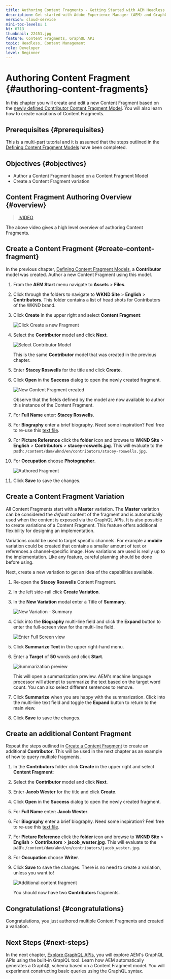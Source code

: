 ```yaml
---
title: Authoring Content Fragments - Getting Started with AEM Headless - GraphQL
description: Get started with Adobe Experience Manager (AEM) and GraphQL. Create and edit a new Content Fragment based on a Content Fragment Model. Learn how to create variations of Content Fragments.
version: cloud-service
mini-toc-levels: 1
kt: 6713
thumbnail: 22451.jpg
feature: Content Fragments, GraphQL API
topic: Headless, Content Management
role: Developer
level: Beginner
---
```


# Authoring Content Fragment {#authoring-content-fragments}

In this chapter you will create and edit a new Content Fragment based on the [newly defined Contributor Content Fragment Model](./content-fragment-models.md). You will also learn how to create variations of Content Fragments.

## Prerequisites {#prerequisites}

This is a multi-part tutorial and it is assumed that the steps outlined in the [Defining Content Fragment Models](./content-fragment-models.md) have been completed.

## Objectives {#objectives}

* Author a Content Fragment based on a Content Fragment Model
* Create a Content Fragment variation

## Content Fragment Authoring Overview {#overview}

>[!VIDEO](https://video.tv.adobe.com/v/22451/?quality=12&learn=on)

The above video gives a high level overview of authoring Content Fragments.

## Create a Content Fragment {#create-content-fragment}

In the previous chapter, [Defining Content Fragment Models](./content-fragment-models.md), a **Contributor** model was created. Author a new Content Fragment using this model.

1. From the **AEM Start** menu navigate to **Assets** > **Files**.
1. Click through the folders to navigate to **WKND Site** > **English** > **Contributors**. This folder contains a list of head shots for Contributors of the WKND brand.

1. Click **Create** in the upper right and select **Content Fragment**:

    ![Click Create a new Fragment](assets/author-content-fragments/create-content-fragment-menu.png)

1. Select the **Contributor** model and click **Next**.

    ![Select Contributor Model](assets/author-content-fragments/select-contributor-model.png)

    This is the same **Contributor** model that was created in the previous chapter.

1. Enter **Stacey Roswells** for the title and click **Create**.
1. Click **Open** in the **Success** dialog to open the newly created fragment.

    ![New Content Fragment created](assets/author-content-fragments/new-content-fragment.png)

    Observe that the fields defined by the model are now available to author this instance of the Content Fragment.

1. For **Full Name** enter: **Stacey Roswells**.
1. For **Biography** enter a brief biography. Need some inspiration? Feel free to re-use this [text file](assets/author-content-fragments/stacey-roswells-bio.txt).
1. For **Picture Reference** click the **folder** icon and browse to **WKND Site** > **English** > **Contributors** > **stacey-roswells.jpg**. This will evaluate to the path: `/content/dam/wknd/en/contributors/stacey-roswells.jpg`.
1. For **Occupation** choose **Photographer**.

    ![Authored Fragment](assets/author-content-fragments/stacye-roswell-fragment-authored.png)

1. Click **Save** to save the changes.

## Create a Content Fragment Variation

All Content Fragments start with a **Master** variation. The **Master** variation can be considered the *default* content of the fragment and is automatically used when the content is exposed via the GraphQL APIs. It is also possible to create variations of a Content Fragment. This feature offers additional flexibility for designing an implementation.

Variations could be used to target specific channels. For example a **mobile** variation could be created that contains a smaller amount of text or references a channel-specific image. How variations are used is really up to the implementation. Like any feature, careful planning should be done before using.

Next, create a new variation to get an idea of the capabilities available.

1. Re-open the **Stacey Roswells** Content Fragment.
1. In the left side-rail click **Create Variation**.
1. In the **New Variation** modal enter a Title of **Summary**.

    ![New Variation - Summary](assets/author-content-fragments/new-variation-summary.png)

1. Click into the **Biography** multi-line field and click the **Expand** button to enter the full-screen view for the multi-line field.

    ![Enter Full Screen view](assets/author-content-fragments/enter-full-screen-view.png)

1. Click **Summarize Text** in the upper right-hand menu.

1. Enter a **Target** of **50** words and click **Start**.

    ![Summarization preview](assets/author-content-fragments/summarize-text-preview.png)

    This will open a summarization preview. AEM's machine language processor will attempt to summarize the text based on the target word count. You can also select different sentences to remove.

1. Click **Summarize** when you are happy with the summarization. Click into the multi-line text field and toggle the **Expand** button to return to the main view.

1. Click **Save** to save the changes.

## Create an additional Content Fragment

Repeat the steps outlined in [Create a Content Fragment](#create-content-fragment) to create an additional **Contributor**. This will be used in the next chapter as an example of how to query multiple fragments.

1. In the **Contributors** folder click **Create** in the upper right and select **Content Fragment**:
1. Select the **Contributor** model and click **Next**.
1. Enter **Jacob Wester** for the title and click **Create**.
1. Click **Open** in the **Success** dialog to open the newly created fragment.
1. For **Full Name** enter: **Jacob Wester**.
1. For **Biography** enter a brief biography. Need some inspiration? Feel free to re-use this [text file](assets/author-content-fragments/jacob-wester.txt).
1. For **Picture Reference** click the **folder** icon and browse to **WKND Site** > **English** > **Contributors** > **jacob_wester.jpg**. This will evaluate to the path: `/content/dam/wknd/en/contributors/jacob_wester.jpg`.
1. For **Occupation** choose **Writer**.
1. Click **Save** to save the changes. There is no need to create a variation, unless you want to!

    ![Additional content fragment](assets/author-content-fragments/additional-content-fragment.png)

    You should now have two **Contributors** fragments.

## Congratulations! {#congratulations}

Congratulations, you just authored multiple Content Fragments and created a variation.

## Next Steps {#next-steps}

In the next chapter, [Explore GraphQL APIs](explore-graphql-api.md), you will explore AEM's GraphQL APIs using the built-in GrapiQL tool. Learn how AEM automatically generates a GraphQL schema based on a Content Fragment model. You will experiment constructing basic queries using the GraphQL syntax.